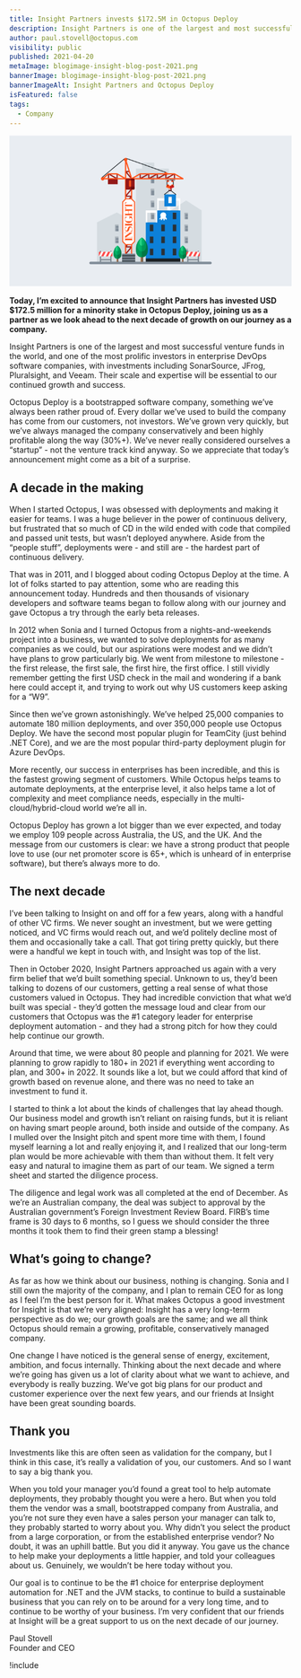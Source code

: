```yaml
---
title: Insight Partners invests $172.5M in Octopus Deploy
description: Insight Partners is one of the largest and most successful venture funds in the world, and they’ve invested USD $172.5m in Octopus Deploy. Find out more.
author: paul.stovell@octopus.com
visibility: public
published: 2021-04-20
metaImage: blogimage-insight-blog-post-2021.png
bannerImage: blogimage-insight-blog-post-2021.png
bannerImageAlt: Insight Partners and Octopus Deploy
isFeatured: false
tags:
  - Company
---
```


![Insight Partners and Octopus Deploy](blogimage-insight-blog-post-2021.png)

**Today, I’m excited to announce that Insight Partners has invested USD $172.5 million for a minority stake in Octopus Deploy, joining us as a partner as we look ahead to the next decade of growth on our journey as a company.**

Insight Partners is one of the largest and most successful venture funds in the world, and one of the most prolific investors in enterprise DevOps software companies, with investments including SonarSource, JFrog, Pluralsight, and Veeam. Their scale and expertise will be essential to our continued growth and success. 

Octopus Deploy is a bootstrapped software company, something we’ve always been rather proud of. Every dollar we’ve used to build the company has come from our customers, not investors. We’ve grown very quickly, but we’ve always managed the company conservatively and been highly profitable along the way (30%+). We’ve never really considered ourselves a “startup” - not the venture track kind anyway. So we appreciate that today’s announcement might come as a bit of a surprise. 

## A decade in the making

When I started Octopus, I was obsessed with deployments and making it easier for teams. I was a huge believer in the power of continuous delivery, but frustrated that so much of CD in the wild ended with code that compiled and passed unit tests, but wasn’t deployed anywhere. Aside from the “people stuff”, deployments were - and still are - the hardest part of continuous delivery. 

That was in 2011, and I blogged about coding Octopus Deploy at the time. A lot of folks started to pay attention, some who are reading this announcement today. Hundreds and then thousands of visionary developers and software teams began to follow along with our journey and gave Octopus a try through the early beta releases. 

In 2012 when Sonia and I turned Octopus from a nights-and-weekends project into a business, we wanted to solve deployments for as many companies as we could, but our aspirations were modest and we didn’t have plans to grow particularly big. We went from milestone to milestone - the first release, the first sale, the first hire, the first office. I still vividly remember getting the first USD check in the mail and wondering if a bank here could accept it, and trying to work out why US customers keep asking for a “W9”. 

Since then we’ve grown astonishingly. We’ve helped 25,000 companies to automate 180 million deployments, and over 350,000 people use Octopus Deploy. We have the second most popular plugin for TeamCity (just behind .NET Core), and we are the most popular third-party deployment plugin for Azure DevOps. 

More recently, our success in enterprises has been incredible, and this is the fastest growing segment of customers. While Octopus helps teams to automate deployments, at the enterprise level, it also helps tame a lot of complexity and meet compliance needs, especially in the multi-cloud/hybrid-cloud world we’re all in. 

Octopus Deploy has grown a lot bigger than we ever expected, and today we employ 109 people across Australia, the US, and the UK. And the message from our customers is clear: we have a strong product that people love to use (our net promoter score is 65+, which is unheard of in enterprise software), but there’s always more to do. 

## The next decade

I’ve been talking to Insight on and off for a few years, along with a handful of other VC firms. We never sought an investment, but we were getting noticed, and VC firms would reach out, and we’d politely decline most of them and occasionally take a call. That got tiring pretty quickly, but there were a handful we kept in touch with, and Insight was top of the list. 

Then in October 2020, Insight Partners approached us again with a very firm belief that we’d built something special. Unknown to us, they’d been talking to dozens of our customers, getting a real sense of what those customers valued in Octopus. They had incredible conviction that what we’d built was special - they’d gotten the message loud and clear from our customers that Octopus was the #1 category leader for enterprise deployment automation - and they had a strong pitch for how they could help continue our growth. 

Around that time, we were about 80 people and planning for 2021. We were planning to grow rapidly to 180+ in 2021 if everything went according to plan, and 300+ in 2022. It sounds like a lot, but we could afford that kind of growth based on revenue alone, and there was no need to take an investment to fund it. 

I started to think a lot about the kinds of challenges that lay ahead though. Our business model and growth isn’t reliant on raising funds, but it is reliant on having smart people around, both inside and outside of the company. As I mulled over the Insight pitch and spent more time with them, I found myself learning a lot and really enjoying it, and I realized that our long-term plan would be more achievable with them than without them. It felt very easy and natural to imagine them as part of our team. We signed a term sheet and started the diligence process. 

The diligence and legal work was all completed at the end of December. As we’re an Australian company, the deal was subject to approval by the Australian government’s Foreign Investment Review Board. FIRB’s time frame is 30 days to 6 months, so I guess we should consider the three months it took them to find their green stamp a blessing! 

## What’s going to change?

As far as how we think about our business, nothing is changing. Sonia and I still own the majority of the company, and I plan to remain CEO for as long as I feel I’m the best person for it. What makes Octopus a good investment for Insight is that we’re very aligned: Insight has a very long-term perspective as do we; our growth goals are the same; and we all think Octopus should remain a growing, profitable, conservatively managed company. 

One change I have noticed is the general sense of energy, excitement, ambition, and focus internally. Thinking about the next decade and where we’re going has given us a lot of clarity about what we want to achieve, and everybody is really buzzing. We’ve got big plans for our product and customer experience over the next few years, and our friends at Insight have been great sounding boards. 

## Thank you 

Investments like this are often seen as validation for the company, but I think in this case, it’s really a validation of you, our customers. And so I want to say a big thank you. 

When you told your manager you’d found a great tool to help automate deployments, they probably thought you were a hero. But when you told them the vendor was a small, bootstrapped company from Australia, and you’re not sure they even have a sales person your manager can talk to, they probably started to worry about you. Why didn’t you select the product from a large corporation, or from the established enterprise vendor? No doubt, it was an uphill battle. But you did it anyway. You gave us the chance to help make your deployments a little happier, and told your colleagues about us. Genuinely, we wouldn’t be here today without you. 

Our goal is to continue to be the #1 choice for enterprise deployment automation for .NET and the JVM stacks, to continue to build a sustainable business that you can rely on to be around for a very long time, and to continue to be worthy of your business. I’m very confident that our friends at Insight will be a great support to us on the next decade of our journey. 

Paul Stovell  
Founder and CEO

!include <related-content>
